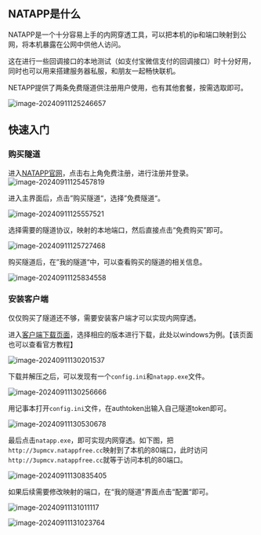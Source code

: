 ## NATAPP是什么

NATAPP是一个十分容易上手的内网穿透工具，可以把本机的ip和端口映射到公网，将本机暴露在公网中供他人访问。

这在进行一些回调接口的本地测试（如支付宝微信支付的回调接口）时十分好用，同时也可以用来搭建服务器私服，和朋友一起畅快联机。

NETAPP提供了两条免费隧道供注册用户使用，也有其他套餐，按需选取即可。

![image-20240911125246657](https://my-pic.miaops.sbs/2024/09/image-20240911125246657.png)



## 快速入门

### 购买隧道

进入[NATAPP官网](https://natapp.cn/)，点击右上角免费注册，进行注册并登录。![image-20240911125457819](https://my-pic.miaops.sbs/2024/09/image-20240911125457819.png)



进入主界面后，点击”购买隧道“，选择”免费隧道“。

![image-20240911125557521](https://my-pic.miaops.sbs/2024/09/image-20240911125557521.png)



选择需要的隧道协议，映射的本地端口，然后直接点击“免费购买”即可。

![image-20240911125727468](https://my-pic.miaops.sbs/2024/09/image-20240911125727468.png)



购买隧道后，在”我的隧道“中，可以查看购买的隧道的相关信息。

![image-20240911125834558](https://my-pic.miaops.sbs/2024/09/image-20240911125834558.png)





### 安装客户端

仅仅购买了隧道还不够，需要安装客户端才可以实现内网穿透。

进入[客户端下载页面](https://natapp.cn/#download)，选择相应的版本进行下载，此处以windows为例。【该页面也可以查看官方教程】

![image-20240911130201537](https://my-pic.miaops.sbs/2024/09/image-20240911130201537.png)



下载并解压之后，可以发现有一个`config.ini`和`natapp.exe`文件。

![image-20240911130256666](https://my-pic.miaops.sbs/2024/09/image-20240911130256666.png)

用记事本打开`config.ini`文件，在authtoken出输入自己隧道token即可。

![image-20240911130530678](https://my-pic.miaops.sbs/2024/09/image-20240911130530678.png)

最后点击`natapp.exe`，即可实现内网穿透。如下图，把` http://3upmcv.natappfree.cc`映射到了本机的80端口，此时访问`http://3upmcv.natappfree.cc`就等于访问本机的80端口。

![image-20240911130835405](https://my-pic.miaops.sbs/2024/09/image-20240911130835405.png)



如果后续需要修改映射的端口，在“我的隧道”界面点击“配置“即可。

![image-20240911131011117](https://my-pic.miaops.sbs/2024/09/image-20240911131011117.png)

![image-20240911131023764](https://my-pic.miaops.sbs/2024/09/image-20240911131023764.png)
